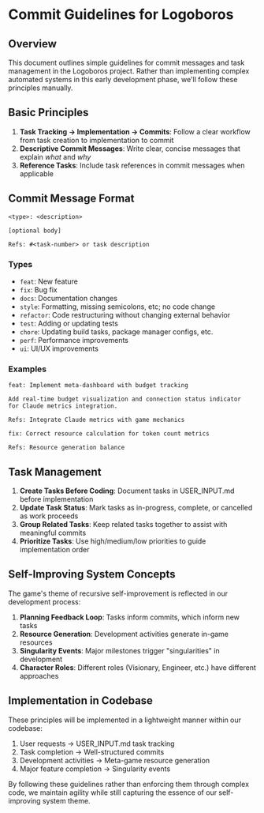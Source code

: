 # Commit Guidelines for Logoboros

## Overview

This document outlines simple guidelines for commit messages and task management in the Logoboros project. Rather than implementing complex automated systems in this early development phase, we'll follow these principles manually.

## Basic Principles

1. **Task Tracking → Implementation → Commits**: Follow a clear workflow from task creation to implementation to commit
2. **Descriptive Commit Messages**: Write clear, concise messages that explain *what* and *why*
3. **Reference Tasks**: Include task references in commit messages when applicable

## Commit Message Format

```
<type>: <description>

[optional body]

Refs: #<task-number> or task description
```

### Types

- `feat`: New feature
- `fix`: Bug fix
- `docs`: Documentation changes
- `style`: Formatting, missing semicolons, etc; no code change
- `refactor`: Code restructuring without changing external behavior
- `test`: Adding or updating tests
- `chore`: Updating build tasks, package manager configs, etc.
- `perf`: Performance improvements
- `ui`: UI/UX improvements

### Examples

```
feat: Implement meta-dashboard with budget tracking

Add real-time budget visualization and connection status indicator
for Claude metrics integration.

Refs: Integrate Claude metrics with game mechanics
```

```
fix: Correct resource calculation for token count metrics

Refs: Resource generation balance
```

## Task Management

1. **Create Tasks Before Coding**: Document tasks in USER_INPUT.md before implementation
2. **Update Task Status**: Mark tasks as in-progress, complete, or cancelled as work proceeds
3. **Group Related Tasks**: Keep related tasks together to assist with meaningful commits
4. **Prioritize Tasks**: Use high/medium/low priorities to guide implementation order

## Self-Improving System Concepts

The game's theme of recursive self-improvement is reflected in our development process:

1. **Planning Feedback Loop**: Tasks inform commits, which inform new tasks
2. **Resource Generation**: Development activities generate in-game resources
3. **Singularity Events**: Major milestones trigger "singularities" in development
4. **Character Roles**: Different roles (Visionary, Engineer, etc.) have different approaches

## Implementation in Codebase

These principles will be implemented in a lightweight manner within our codebase:

1. User requests → USER_INPUT.md task tracking
2. Task completion → Well-structured commits
3. Development activities → Meta-game resource generation
4. Major feature completion → Singularity events

By following these guidelines rather than enforcing them through complex code, we maintain agility while still capturing the essence of our self-improving system theme.